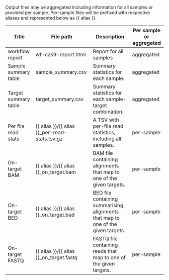 Output files may be aggregated including information for all samples or provided per sample. Per-sample files will be prefixed with respective aliases and represented below as {{ alias }}.

| Title | File path | Description | Per sample or aggregated |
|-------|-----------|-------------|--------------------------|
| workflow report | wf-cas9-report.html | Report for all samples | aggregated |
| Sample summary table | sample_summary.csv | Summary statistics for each sample. | aggregated |
| Target summary table | target_summary.csv | Summary statistics for each sample-target combination. | aggregated |
| Per file read stats | {{ alias }}/{{ alias }}_per-read-stats.tsv.gz | A TSV with per-file read statistics, including all samples. | per-sample |
| On-target BAM | {{ alias }}/{{ alias }}_on_target.bam | BAM file containing alignments that map to one of the given targets. | per-sample |
| On-target BED | {{ alias }}/{{ alias }}_on_target.bed | BED file containing summarising alignments that map to one of the given targets. | per-sample |
| On-target FASTQ | {{ alias }}/{{ alias }}_on_target.fastq | FASTQ file containing reads that map to one of the given targets. | per-sample |

